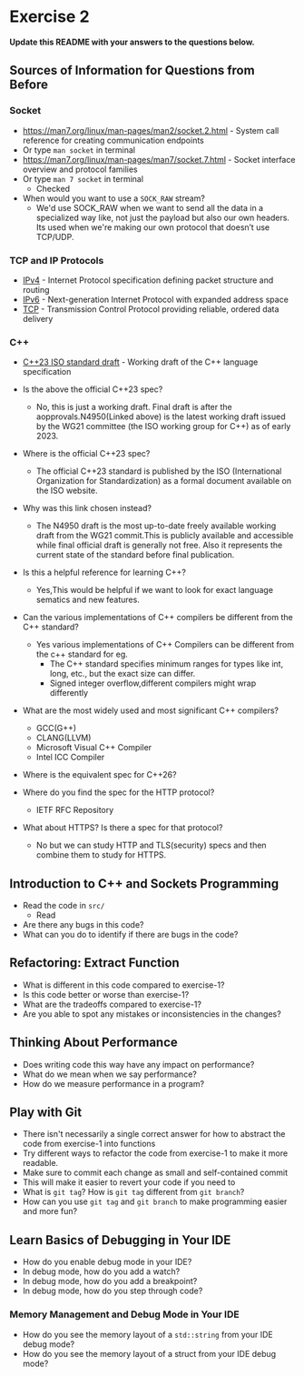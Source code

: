 # Exercise 2

**Update this README with your answers to the questions below.**

## Sources of Information for Questions from Before

### Socket 
- https://man7.org/linux/man-pages/man2/socket.2.html - System call reference
  for creating communication endpoints
- Or type `man socket` in terminal
- https://man7.org/linux/man-pages/man7/socket.7.html - Socket interface 
  overview and protocol families
- Or type `man 7 socket` in terminal
  - Checked
- When would you want to use a `SOCK_RAW` stream?
  - We'd use SOCK_RAW when we want to send all the data in a specialized way like, not just the payload but also our own headers. Its used when we're making our own protocol that doesn’t use TCP/UDP.
### TCP and IP Protocols
- [IPv4](https://www.rfc-editor.org/info/rfc791) - Internet Protocol specification defining packet structure and routing
- [IPv6](https://www.rfc-editor.org/info/rfc8200) - Next-generation Internet 
  Protocol with expanded address space
- [TCP](https://datatracker.ietf.org/doc/html/rfc9293) - Transmission Control 
  Protocol providing reliable, ordered data delivery
    
### C++
- [C++23 ISO standard draft](https://www.open-std.org/jtc1/sc22/wg21/docs/papers/2023/n4950.pdf) - 
  Working draft of the C++ language specification
- Is the above the official C++23 spec? 
  - No, this is just a working draft. Final draft is after the aopprovals.N4950(Linked above) is the latest working draft issued by the WG21 committee (the ISO working group for C++) as of early 2023.
- Where is the official C++23 spec?
  - The official C++23 standard is published by the ISO (International Organization for Standardization) as a formal document available on the ISO website.
- Why was this link chosen instead?
  - The N4950 draft is the most up-to-date freely available working draft from the WG21 commit.This is publicly available and accessible while final official draft is generally not free. Also it represents the current state of the standard before final publication.
- Is this a helpful reference for learning C++?
  - Yes,This would be helpful if we want to look for exact language sematics and new features.
- Can the various implementations of C++ compilers be different from the C++ standard?
  - Yes various implementations of C++ Compilers can be different from the c++ standard for eg. 
    - The C++ standard specifies minimum ranges for types like int, long, etc., but the exact size can differ.
    - Signed integer overflow,different compilers might wrap differently
- What are the most widely used and most significant C++ compilers?
  - GCC(G++)
  - CLANG(LLVM)
  - Microsoft Visual C++ Compiler
  - Intel ICC Compiler
- Where is the equivalent spec for C++26?

- Where do you find the spec for the HTTP protocol?
  - IETF RFC Repository
- What about HTTPS? Is there a spec for that protocol?
  - No but we can study HTTP and TLS(security) specs and then combine them to study for HTTPS.
## Introduction to C++ and Sockets Programming

- Read the code in `src/`
  - Read
- Are there any bugs in this code? 
- What can you do to identify if there are bugs in the code?

## Refactoring: Extract Function

- What is different in this code compared to exercise-1?
- Is this code better or worse than exercise-1?
- What are the tradeoffs compared to exercise-1?
- Are you able to spot any mistakes or inconsistencies in the changes?
  
## Thinking About Performance

- Does writing code this way have any impact on performance?
- What do we mean when we say performance?
- How do we measure performance in a program?

## Play with Git

- There isn't necessarily a single correct answer for how to abstract the code from exercise-1 into functions
- Try different ways to refactor the code from exercise-1 to make it more readable.
- Make sure to commit each change as small and self-contained commit
- This will make it easier to revert your code if you need to
- What is `git tag`? How is `git tag` different from `git branch`?
- How can you use `git tag` and `git branch` to make programming easier and
  more fun?

## Learn Basics of Debugging in Your IDE

- How do you enable debug mode in your IDE?
- In debug mode, how do you add a watch?
- In debug mode, how do you add a breakpoint?
- In debug mode, how do you step through code?

### Memory Management and Debug Mode in Your IDE

- How do you see the memory layout of a `std::string` from your IDE debug mode?
- How do you see the memory layout of a struct from your IDE debug mode?
